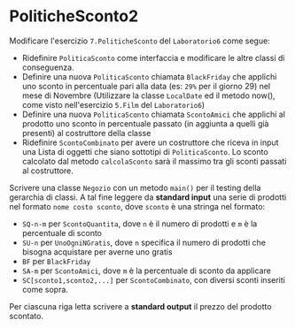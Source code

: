 # PoliticheSconto2

Modificare l'esercizio `7.PoliticheSconto` del `Laboratorio6` come segue:

* Ridefinire `PoliticaSconto` come interfaccia e modificare le altre classi di conseguenza.
* Definire una nuova `PoliticaSconto` chiamata `BlackFriday` che applichi uno sconto in percentuale pari alla data (es: `29%` per il giorno 29) nel mese di Novembre (Utilizzare la classe `LocalDate` ed il metodo now(), come visto nell'esercizio `5.Film` del `Laboratorio6`)
* Definire una nuova `PoliticaSconto` chiamata `ScontoAmici` che applichi al prodotto uno sconto in percentuale passato (in aggiunta a quelli già presenti) al costruttore della classe
* Ridefinire `ScontoCombinato` per avere un costruttore che riceva in input una Lista di oggetti che siano sottotipi di `PoliticaSconto`. Lo sconto calcolato dal metodo `calcolaSconto` sarà il massimo tra gli sconti passati al costruttore.

Scrivere una classe `Negozio` con un metodo `main()` per il testing della gerarchia di classi. A tal fine leggere da **standard input** una serie di prodotti nel formato `nome costo sconto`, dove `sconto` è una stringa nel formato:
* `SQ-n-m` per `ScontoQuantita`, dove `n` è il numero di prodotti e `m` è la percentuale di sconto
* `SU-n` per `UnoOgniNGratis`, dove `n` specifica il numero di prodotti che bisogna acquistare per averne uno gratis
* `BF` per `BlackFriday`
* `SA-m` per `ScontoAmici`, dove `m` è la percentuale di sconto da applicare
* `SC[sconto1,sconto2,...]` per `ScontoCombinato`, con diversi sconti inseriti come sopra.

Per ciascuna riga letta scrivere a **standard output** il prezzo del prodotto scontato.
